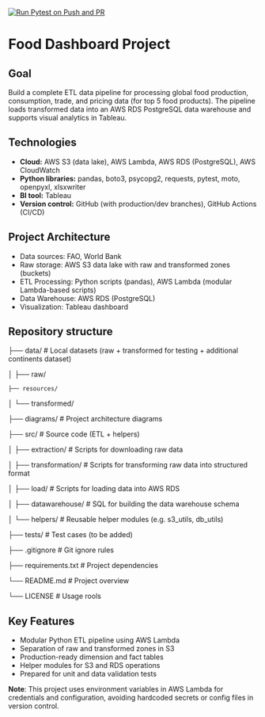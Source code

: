 [![Run Pytest on Push and PR](https://github.com/PiotrMiernik/project-1-food-dashboard/actions/workflows/run-tests.yml/badge.svg)](https://github.com/PiotrMiernik/project-1-food-dashboard/actions/workflows/run-tests.yml)

# Food Dashboard Project

## Goal

Build a complete ETL data pipeline for processing global food production, consumption, trade, and pricing data (for top 5 food products). The pipeline loads transformed data into an AWS RDS PostgreSQL data warehouse and supports visual analytics in Tableau.

## Technologies

- **Cloud:** AWS S3 (data lake), AWS Lambda, AWS RDS (PostgreSQL), AWS
  CloudWatch
- **Python libraries:** pandas, boto3, psycopg2, requests, pytest, moto, openpyxl, xlsxwriter
- **BI tool:** Tableau
- **Version control:** GitHub (with production/dev branches), GitHub Actions (CI/CD)

## Project Architecture

- Data sources: FAO, World Bank
- Raw storage: AWS S3 data lake with raw and transformed zones (buckets)
- ETL Processing: Python scripts (pandas), AWS Lambda (modular Lambda-based scripts)
- Data Warehouse: AWS RDS (PostgreSQL)
- Visualization: Tableau dashboard

## Repository structure

├── data/                 # Local datasets (raw + transformed for testing + additional continents dataset)

│   ├── raw/

    ├── resources/

│   └── transformed/

├── diagrams/             # Project architecture diagrams

├── src/                  # Source code (ETL + helpers)

│   ├── extraction/          # Scripts for downloading raw data

│   ├── transformation/        # Scripts for transforming raw data into structured format

│   ├── load/             # Scripts for loading data into AWS RDS

│   ├── datawarehouse/              # SQL for building the data warehouse schema

│   └── helpers/          # Reusable helper modules (e.g. s3_utils, db_utils)

├── tests/                # Test cases (to be added)

├── .gitignore            # Git ignore rules

├── requirements.txt      # Project dependencies

└── README.md             # Project overview

└── LICENSE            # Usage rools

## Key Features

- Modular Python ETL pipeline using AWS Lambda
- Separation of raw and transformed zones in S3
- Production-ready dimension and fact tables
- Helper modules for S3 and RDS operations
- Prepared for unit and data validation tests

 **Note**: This project uses environment variables in AWS Lambda for credentials and configuration, avoiding hardcoded secrets or config files in version control.

